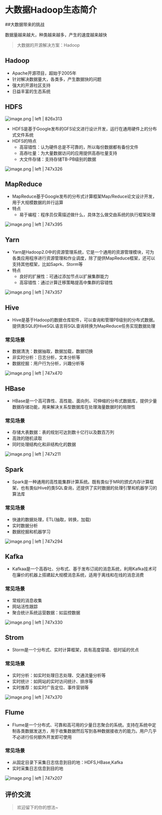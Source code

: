 # 大数据Hadoop生态简介

##大数据带来的挑战

数据量越来越大，种类越来越多，产生的速度越来越快

> 大数据的开源解决方案：Hadoop
## Hadoop
* Apache开源项目，超始于2005年
* 针对解决数据量大，各类多，产生数据快的问题
* 强大的开源社区支持
* 日益丰富的生态系统

## HDFS

![image.png | left | 826x313](https://cdn.nlark.com/yuque/0/2018/png/134439/1543470987426-a944fef0-159d-4e00-9480-3a0cd432a50f.png "")

* HDFS是基于Google发布的GFS论文进行设计开发，运行在通用硬件上的分布式文件系统
* HDFS的特点
    * 高容错性：认为硬件总是不可靠的，所以每份数据都有备份文件
    * 高吞吐量：为大量数据访问的应用提供高吞吐量支持
    * 大文件存储：支持存储TB-PB级别的数据


![image.png | left | 747x326](https://cdn.nlark.com/yuque/0/2018/png/134439/1543471327213-f151620e-0248-4a8d-9a8b-528d9f208299.png "")

## MapReduce
* MapReduce基于Google发布的分布式计算框架Map/Reduce论文设计开发，用于大规模数据的并行运算
* 特点
    * 易于编程：程序员仅需描述做什么，具体怎么做交由系统的执行框架处理


![image.png | left | 747x395](https://cdn.nlark.com/yuque/0/2018/png/134439/1543471566082-1f67a146-6ffc-4253-bb76-e0ca55c0e892.png "")

## Yarn
* Yarn是Hadoop2.0中的资源管理系统，它是一个通用的资源管理模块，可为各类应用程序进行资源管理和作业调度，除了提供MapReduce框架，还可以支持其他框架，比如Saprk、Storm等
* 特点
    * 良好的扩展性：可通过添加节点以扩展集群能力
    * 高容错性：通过计算迁移策略提高中集群的容错性


![image.png | left | 747x357](https://cdn.nlark.com/yuque/0/2018/png/134439/1543471582455-a2a52dd5-6fa4-467f-bd97-01fa37930f72.png "")

## Hive
* Hive是基于Hadoop的数据仓库软件，可以查询和管理PB级别的分布式数据。提供类SQL的HiveSQL语言将SQL查询转换为MapReduce任务实现数据处理
### 常见场景
* 数据清洗：数据抽取，数据加载，数据切换
* 非实时分析：日志分析，文本分析等
* 数据挖掘：用户行为分析，兴趣分析等


![image.png | left | 747x470](https://cdn.nlark.com/yuque/0/2018/png/134439/1543471595113-e246a226-8bc3-41e7-927c-5dbc47eff04a.png "")

## HBase
* HBase是一个高可靠性、高性能、面向列、可伸缩的分布式数据库，提供少量数据存储功能，用来解决关系型数据库在处理海量数据时的局限性
### 常见场景
* 存储大表数据：表的规划可达到数十亿行以及数百万列
* 高效的随机读取
* 同时处理结构化和非结构化的数据


![image.png | left | 747x211](https://cdn.nlark.com/yuque/0/2018/png/134439/1543471606753-1647c79c-941b-4495-bed4-63a14d767ae1.png "")

## Spark
* Spark是一种通用的高性能集群计算系统。既有类似于MR的颁式内存计算框架，也有类似Hive的类SQL查询，还提供了实时数据的处理引擎和机器学习的算法库
### 常见场景
* 快速的数据处理，ETL(抽取，转换，加载)
* 实时数据分析
* 数据挖掘和机器学习


![image.png | left | 747x294](https://cdn.nlark.com/yuque/0/2018/png/134439/1543471618690-ac664bd2-2740-4598-8fa9-aa1195e87c5d.png "")

## Kafka
* Kafkaa是一个高吞吐、分布式、基于发布订阅的消息系统，利用Kafka技术可在廉价的机器上搭建起大规模消息系统，适用于离线和在线的消息消费
### 常见场景
* 常规的消息收集
* 网站活性跟踪
* 聚合统计系统运营数据：如监控数据


![image.png | left | 747x330](https://cdn.nlark.com/yuque/0/2018/png/134439/1543471631733-abdf5d38-610a-489c-a165-f525099de57c.png "")

## Strom
* Storm是一个分布式、实时计算框架，具有高度容错、低时延的优点
### 常见场景
* 实时分析：如实时处理日志处理、交通流量分析等
* 实时统计：如网站的实时访问统计、排序等
* 实时推荐：如实时广告定位、事件营销等


![image.png | left | 747x370](https://cdn.nlark.com/yuque/0/2018/png/134439/1543471655106-240d2236-afec-405a-abc9-82148428a737.png "")

## Flume
* Flume是一个分布式、可靠和高可用的少量日志聚合的系统。支持在系统中定制各类数据发送方，用于收集数据然后写到各种数据接收方的能力。用户几乎不必进行任何额外开发即可使用
### 常见场景
* 从固定目录下采集日志信息到目的地：HDFS,HBase,Kafka
* 实时采集日志信息到目的地


![image.png | left | 747x207](https://cdn.nlark.com/yuque/0/2018/png/134439/1543471670387-c52db064-58e9-4c94-9277-d32dcf2c5a68.png "")


## 评价交流

> 欢迎留下的你的想法~

<Valine></Valine>
